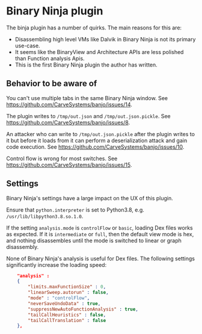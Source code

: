 # Binary Ninja plugin

The binja plugin has a number of quirks. The main reasons for this are:

- Disassembling high level VMs like Dalvik in Binary Ninja is not its primary use-case.
- It seems like the BinaryView and Architecture APIs are less polished than Function analysis Apis.
- This is the first Binary Ninja plugin the author has written.

## Behavior to be aware of

You can't use multiple tabs in the same Binary Ninja window. See https://github.com/CarveSystems/banjo/issues/14.

The plugin writes to `/tmp/out.json` and `/tmp/out.json.pickle`. See https://github.com/CarveSystems/banjo/issues/8.

An attacker who can write to `/tmp/out.json.pickle` after the plugin writes to it but before it loads from it can perform a deserialization attack and gain code execution. See https://github.com/CarveSystems/banjo/issues/10.

Control flow is wrong for most switches. See https://github.com/CarveSystems/banjo/issues/15.

## Settings

Binary Ninja's settings have a large impact on the UX of this plugin.

Ensure that `python.interpreter` is set to Python3.8, e.g. `/usr/lib/libpython3.8.so.1.0`.

If the setting `analysis.mode` is `controlFlow` or `basic`, loading Dex files works as expected. If it is `intermediate` or `full`, then the default view mode is hex, and nothing disassembles until the mode is switched to linear or graph disassembly.

None of Binary Ninja's analysis is useful for Dex files. The following settings significantly increase the loading speed:

```json
	"analysis" :
	{
		"limits.maxFunctionSize" : 0,
		"linearSweep.autorun" : false,
		"mode" : "controlFlow",
		"neverSaveUndoData" : true,
		"suppressNewAutoFunctionAnalysis" : true,
		"tailCallHeuristics" : false,
		"tailCallTranslation" : false
	},
```
